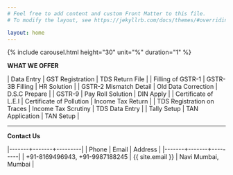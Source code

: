 ```yaml
---
# Feel free to add content and custom Front Matter to this file.
# To modify the layout, see https://jekyllrb.com/docs/themes/#overriding-theme-defaults

layout: home
---
```


{% include carousel.html height="30" unit="%" duration="1" %}

**WHAT WE OFFER**

| Data Entry | GST Registration | TDS Return File |
| Filling of GSTR-1 | GSTR-3B Filling | HR Solution |
| GSTR-2 Mismatch Detail | Old Data Correction | D.S.C Prepare |
| GSTR-9 |  Pay Roll Solution  | DIN Apply | 
| Certificate of L.E.I | Certificate  of Pollution | Income Tax Return | 
| TDS Registration on Traces | Income Tax Scrutiny | TDS Data Entry | 
| Tally Setup | TAN Application | TAN Setup |

---
**Contact Us**

|-------+-------+---------|
| Phone | Email | Address |
|-------+-------+---------|
| +91-8169496943, +91-9987188245 | {{ site.email }} | Navi Mumbai, Mumbai |




 
 
  
 
 
 
 
 
 
 